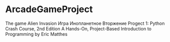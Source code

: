 # ArcadeGameProject
The game Alien Invasion
Игра Инопланетное Вторжение
Progect 1:
Python Crash Course, 2nd Edition
A Hands-On, Project-Based Introduction to Programming
by Eric Matthes
